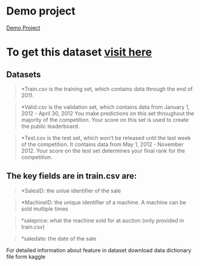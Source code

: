 # Demo project








[Demo Project](https://github.com/Sagarkeshave/demo_git#demo-project)







# To get this dataset [visit here](https://www.kaggle.com/competitions/bluebook-for-bulldozers/data)

## Datasets

>*Train.csv is the training set, which contains data through the end of 2011.

>*Valid.csv is the validation set, which contains data from January 1, 2012 - April 30, 2012 You make predictions on this set throughout the majority of the competition. Your score on this set is used to create the public leaderboard.

>*Test.csv is the test set, which won't be released until the last week of the competition. It contains data from May 1, 2012 - November 2012. Your score on the test set determines your final rank for the competition.

## The key fields are in train.csv are:

>*SalesID: the uniue identifier of the sale

>*MachineID: the unique identifier of a machine. A machine can be sold multiple times

>*saleprice: what the machine sold for at auction (only provided in train.csv)

>*saledate: the date of the sale

For detailed information about feature in dataset download data dictionary file form kaggle
